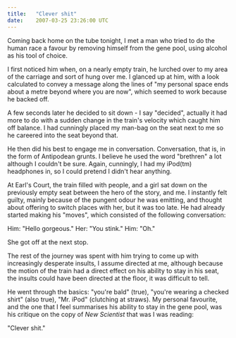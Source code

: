 ```yaml
---
title:   "Clever shit"
date:    2007-03-25 23:26:00 UTC
---
```


Coming back home on the tube tonight, I met a man who tried to do the human race a favour by removing himself from the gene pool, using alcohol as his tool of choice.

I first noticed him when, on a nearly empty train, he lurched over to my area of the carriage and sort of hung over me. I glanced up at him, with a look calculated to convey a message along the lines of "my personal space ends about a metre beyond where you are now", which seemed to work because he backed off.

A few seconds later he decided to sit down - I say "decided", actually it had more to do with a sudden change in the train's velocity which caught him off balance. I had cunningly placed my man-bag on the seat next to me so he careered into the seat beyond that.

He then did his best to engage me in conversation. Conversation, that is, in the form of Antipodean grunts. I believe he used the word "brethren" a lot although I couldn't be sure. Again, cunningly, I had my iPod(tm) headphones in, so I could pretend I didn't hear anything.

At Earl's Court, the train filled with people, and a girl sat down on the previously empty seat between the hero of the story, and me. I instantly felt guilty, mainly because of the pungent odour he was emitting, and thought about offering to switch places with her, but it was too late. He had already started making his "moves", which consisted of the following conversation:

Him: "Hello gorgeous."
Her: "You stink."
Him: "Oh."

She got off at the next stop.

The rest of the journey was spent with him trying to come up with increasingly desperate insults, I assume directed at me, although because the motion of the train had a direct effect on his ability to stay in his seat, the insults could have been directed at the floor, it was difficult to tell.

He went through the basics: "you're bald" (true), "you're wearing a checked shirt" (also true), "Mr. iPod" (clutching at straws). My personal favourite, and the one that I feel summarises his ability to stay in the gene pool, was his critique on the copy of *New Scientist* that was I was reading:

"Clever shit."
